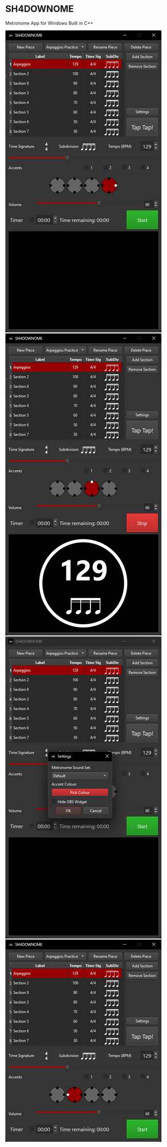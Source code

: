 # SH4DOWNOME
Metronome App for Windows Built in C++

![](images/1.png)![](images/2.png)![](images/3.png)![](images/4.png)
